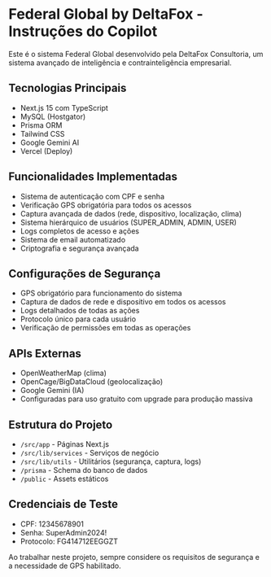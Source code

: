 # Federal Global by DeltaFox - Instruções do Copilot

Este é o sistema Federal Global desenvolvido pela DeltaFox Consultoria, um sistema avançado de inteligência e contrainteligência empresarial.

## Tecnologias Principais

- Next.js 15 com TypeScript
- MySQL (Hostgator)
- Prisma ORM
- Tailwind CSS
- Google Gemini AI
- Vercel (Deploy)

## Funcionalidades Implementadas

- Sistema de autenticação com CPF e senha
- Verificação GPS obrigatória para todos os acessos
- Captura avançada de dados (rede, dispositivo, localização, clima)
- Sistema hierárquico de usuários (SUPER_ADMIN, ADMIN, USER)
- Logs completos de acesso e ações
- Sistema de email automatizado
- Criptografia e segurança avançada

## Configurações de Segurança

- GPS obrigatório para funcionamento do sistema
- Captura de dados de rede e dispositivo em todos os acessos
- Logs detalhados de todas as ações
- Protocolo único para cada usuário
- Verificação de permissões em todas as operações

## APIs Externas

- OpenWeatherMap (clima)
- OpenCage/BigDataCloud (geolocalização)
- Google Gemini (IA)
- Configuradas para uso gratuito com upgrade para produção massiva

## Estrutura do Projeto

- `/src/app` - Páginas Next.js
- `/src/lib/services` - Serviços de negócio
- `/src/lib/utils` - Utilitários (segurança, captura, logs)
- `/prisma` - Schema do banco de dados
- `/public` - Assets estáticos

## Credenciais de Teste

- CPF: 12345678901
- Senha: SuperAdmin2024!
- Protocolo: FG414712EEGGZT

Ao trabalhar neste projeto, sempre considere os requisitos de segurança e a necessidade de GPS habilitado.
